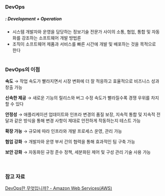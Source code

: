 ### DevOps

##### : Development + Operation

- 시스템 개발자와 운영을 담당하는 정보기술 전문가 사이의 소통, 협업, 통합 및 자동화를 강조하는 소프트웨어 개발 방법론
- 조직이 소프트웨어 제품과 서비스를 빠른 시간에 개발 및 배포하는 것을 목적으로 한다
  <br /><br />

### DevOps의 이점

**속도**
→ 작업 속도가 빨라지면서 시장 변화에 더 잘 적응하고 효율적으로 비즈니스 성과 창출 가능

**신속한 제공**
→ 새로운 기능의 릴리스와 버그 수정 속도가 빨라질수록 경쟁 우위를 차지할 수 있다

**안정성**
→ 애플리케이션 업데이트와 인프라 변경의 품질 보장, 지속적 통합 및 지속적 전달과 같은 방식을 통해 변경 사항이 제대로 안전하게 작동하는지 테스트 가능

**확장 가능**
→ 규모에 따라 인프라와 개발 프로세스 운영, 관리 가능

**협업 강화**
→ 개발자와 운영 부서 간의 협력을 통해 효과적인 팀 구축 가능

**보안 강화**
→ 자동화된 규정 준수 정책, 세분화된 제어 및 구성 관리 기술 사용 가능
<br /><br /><br />

### 참고 자료

[DevOps란 무엇입니까? - Amazon Web Services(AWS)](https://aws.amazon.com/ko/devops/what-is-devops/)
